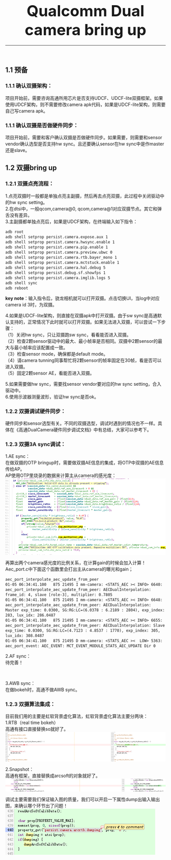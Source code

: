 # <center><font size=8>Qualcomm Dual camera bring up</font></center>
-----------------------------------------------------------------------------------
</br>

## 1.1 预备
### 1.1.1 确认双摄架构：
项目开始前，需要咨询高通所用芯片是否支持UDCF、UDCF-lite双摄框架。如果使用UDCF架构，则不需要修改camera apk代码，如果是UDCF-lite架构，则需要自己写camera apk。

### 1.1.1 确认双摄是否做硬件同步：
项目开始前，需要和客户确认双摄是否做硬件同步。如果需要，则需要和sensor vendor确认选型是否支持hw sync。且还要确认sensor在hw sync中是作master还是slave。

## 1.2 双摄bring up
### 1.2.1 双摄点亮流程：
1.点亮双摄时一般都是单独点亮主副摄，然后再去点亮双摄，此过程中关闭驱动中的hw sync setting。</br>
2.在dtsi中，一般qcom,camera@0, qcom,camera@1对应双摄节点。其它和弹舌没有差异。</br>
3.主副摄都单独点亮后，如果是UDCF架构，在终端输入如下指令：</br>

	adb root
	adb shell setprop persist.camera.expose.aux 1
	adb shell setprop persist.camera.hwsync.enable 1
	adb shell setprop persist.camera.pip.enable 1
	adb shell setprop persist.camera.preview.ubwc 0
	adb shell setprop persist.camera.rtb.bayer_mono 1
	adb shell setprop persist.camera.mctstuck.enable 1
	adb shell setprop persist.camera.hal.debug 5
	adb shell setprop persist.debug.sf.showfps 1
	adb shell setprop persist.camera.imglib.logs 5
	adb shell sync
	adb reboot

**key note**：输入指令后，骁龙相机就可以打开双摄。点击切换UI，当log中对应camera id 3时，为双摄。</br>

4.如果是UDCF-lite架构，则直接在双摄apk中打开双摄。由于sw sync是高通默认支持的，正常情况下此时就可以打开双摄。如果无法进入双摄，可以尝试一下步骤：</br>
（1）关闭hw sync，只让双摄跑sw sync，看看能否进入双摄。</br>
（2）检查2颗sensor驱动中的最大、最小帧率是否相同。双摄中2颗sensor的最大与最小帧率应该配置成一致。</br>
（3）检查sensor mode，确保都是default mode。</br>
（4）请camera tunning同事帮忙将2颗sensor的帧率固定在30帧，看是否可以进入双摄。</br>
（5）固定2颗sensor AE，看能否进入双摄。</br>

5.如果需要做hw sync，需要找sensor vendor要对应的hw sync setting，合入驱动中。</br>
6.使用示波器测量波形，验证hw sync是否ok。

### 1.2.2 双摄调试硬件同步：
硬件同步和sensor选型有关。不同的双摄选型，调试时遇到的情况也不一样。具体在《高通DualCamera硬件同步调试文档》中有总结，大家可以参考下。

### 1.2.3 双摄3A sync调试：
1.AE sync：</br>
在做双摄的OTP bringup时，需要做双摄AE信息的集成，将OTP中双摄的AE信息传给AP。</br>
AP使用OTP里烧录的数据来计算主从camera的感光度：
<img src="./qualcomm_dual_camera_0.png" width = "" height = "" alt="camera_dws" align=center />

再算出两个camera感光度的比例关系，在计算gain的时候会加入计算！</br>
Aec_port.c中下面这个函数里会打出主从camera的曝光和gain；

	aec_port_interpolate_aec_update_from_peer
	01-05 06:34:41.100   875 21495 I mm-camera: <STATS_AEC >< INFO> 6640: aec_port_interpolate_aec_update_from_peer: AECDualInterpolation: frame_id: 4, slave [role-3], multiplier: 0.7805
	01-05 06:34:41.100   875 21495 I mm-camera: <STATS_AEC >< INFO> 6648: aec_port_interpolate_aec_update_from_peer: AECDualInterpolation: Master exp_time: 0.0300, SG:RG:LC=(6.0378 : 6.2189 : 2804), exp_index: 283, lux_idx: 286.0487
	01-05 06:34:41.100   875 21495 I mm-camera: <STATS_AEC >< INFO> 6655: aec_port_interpolate_aec_update_from_peer: AECDualInterpolation: Slave  exp_time: 0.0300, SG:RG:LC=(4.7123 : 4.8537 : 1770), exp_index: 305, lux_idx: 308.0487
	01-05 06:34:41.100   875 21495 D mm-camera: <STATS_AEC ><  LOW> 5363: aec_port_event: AEC_EVENT: MCT_EVENT_MODULE_STATS_AEC_UPDATE Dir 0

2.AF sync：</br>
待完善！

</br>

3.AWB sync：</br>
在做bokeh时，高通不做AWB sync。</br>

### 1.2.3 双摄算法集成：
目前我们用的主要是虹软背景虚化算法，虹软背景虚化算法主要分两块：</br>
1.RTB（real time bokeh）</br>
高通有接口直接替换so就好了。
<img src="./qualcomm_dual_camera_1.png" width = "" height = "" alt="camera_dws" align=center />

2.Snapshot：</br>
高通有框架，直接替换成arcsoft的对象就好了。
<img src="./qualcomm_dual_camera_2.png" width = "" height = "" alt="camera_dws" align=center />

调试主要需要我们保证输入图的质量，我们可以开启一下属性dump出输入输出图，来确认哪个环节出了问题！
<img src="./qualcomm_dual_camera_3.png" width = "" height = "" alt="camera_dws" align=center />